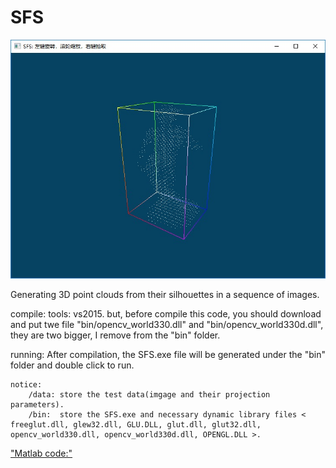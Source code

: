# SFS
![Screenshots](./Screenshots.jpg)

Generating 3D point clouds from their silhouettes in a sequence of images.

compile:
	tools: vs2015.
	but, before compile this code, you should download and put twe file "bin/opencv_world330.dll" and "bin/opencv_world330d.dll", they are two bigger, I remove from the "bin" folder.
	
running:
	After compilation, the SFS.exe file will be generated under the "bin" folder and double click to run.
	
	notice:
		/data: store the test data(imgage and their projection parameters).
		/bin:  store the SFS.exe and necessary dynamic library files < freeglut.dll, glew32.dll, GLU.DLL, glut.dll, glut32.dll, opencv_world330.dll, opencv_world330d.dll, OPENGL.DLL >.


["Matlab code:"](https://github.com/KKeishiro/Shape-from-Silhouettes)
